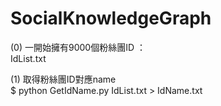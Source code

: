 # SocialKnowledgeGraph
(0) 一開始擁有9000個粉絲團ID ： 
<br>  IdList.txt

(1) 取得粉絲團ID對應name
<br>$ python GetIdName.py IdList.txt > IdName.txt
